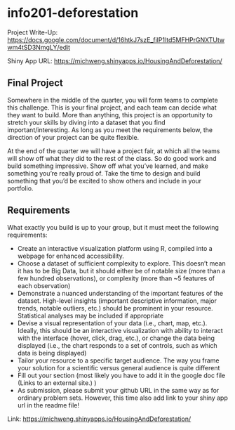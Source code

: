 # info201-deforestation
Project Write-Up: https://docs.google.com/document/d/16htkJ7szE_filP1ltd5MFHPrGNXTUtwwm4tSD3NmgLY/edit

Shiny App URL:
https://michweng.shinyapps.io/HousingAndDeforestation/


## Final Project
Somewhere in the middle of the quarter, you will form teams to complete this challenge. This is your final project, and each team can decide what they want to build. More than anything, this project is an opportunity to stretch your skills by diving into a dataset that you find important/interesting. As long as you meet the requirements below, the direction of your project can be quite flexible.

At the end of the quarter we will have a project fair, at which all the teams will show off what they did to the rest of the class. So do good work and build something impressive. Show off what you’ve learned, and make something you’re really proud of. Take the time to design and build something that you’d be excited to show others and include in your portfolio.

## Requirements
What exactly you build is up to your group, but it must meet the following requirements:

- Create an interactive visualization platform using R, compiled into a webpage for enhanced accessibility.
- Choose a dataset of sufficient complexity to explore. This doesn’t mean it has to be Big Data, but it should either be of notable size (more than a few hundred observations), or complexity (more than ~5 features of each observation)
- Demonstrate a nuanced understanding of the important features of the dataset. High-level insights (important descriptive information, major trends, notable outliers, etc.) should be prominent in your resource. Statistical analyses may be included if appropriate
- Devise a visual representation of your data (i.e., chart, map, etc.). Ideally, this should be an interactive visualization with ability to interact with the interface (hover, click, drag, etc.), or change the data being displayed (i.e., the chart responds to a set of controls, such as which data is being displayed)
- Tailor your resource to a specific target audience. The way you frame your solution for a scientific versus general audience is quite different
- Fill out your section (most  likely you have to add it in the google doc file (Links to an external site.) )
- As submission, please submit your github URL in the same way as for ordinary problem sets. However, this time also add link to your shiny app url in the readme file!

Link: https://michweng.shinyapps.io/HousingAndDeforestation/
